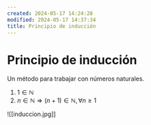 ```yaml
---
created: 2024-05-17 14:24:28
modified: 2024-05-17 14:37:34
title: Principio de inducción
---
```


# Principio de inducción

Un método para trabajar con números naturales.

1. $1 \in \mathbb{N}$
2. $n \in \mathbb{N} \Rightarrow (n + 1) \in \mathbb{N}, \forall n \geq 1$

![[induccion.jpg]]
